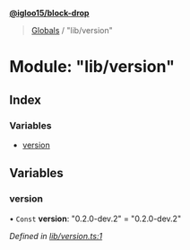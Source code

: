 **[@igloo15/block-drop](../README.md)**

> [Globals](../globals.md) / "lib/version"

# Module: "lib/version"

## Index

### Variables

* [version](_lib_version_.md#version)

## Variables

### version

• `Const` **version**: \"0.2.0-dev.2\" = "0.2.0-dev.2"

*Defined in [lib/version.ts:1](https://github.com/igloo15/block-drop/blob/8f4b6bb/src/lib/version.ts#L1)*
